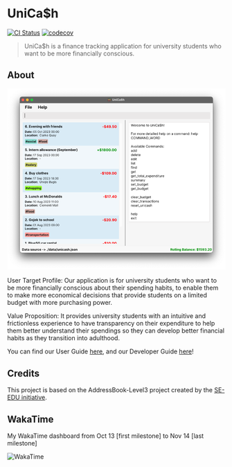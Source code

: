 # UniCa$h

[![CI Status](https://github.com/se-edu/addressbook-level3/workflows/Java%20CI/badge.svg)](https://github.com/se-edu/addressbook-level3/actions)
[![codecov](https://codecov.io/gh/AY2324S1-CS2103-T16-3/tp/graph/badge.svg?token=LPKS424C1Y)](https://codecov.io/gh/AY2324S1-CS2103-T16-3/tp)

> UniCa$h is a finance tracking application for university students who want to be more financially conscious.

## About
![Ui](docs/images/Ui.png)

User Target Profile: Our application is for university students who want to be more financially conscious about their
spending habits, to enable them to make more economical decisions that provide students on a limited budget with more
purchasing power.

Value Proposition: It provides university students with an intuitive and frictionless experience to have transparency on
their expenditure to help them better understand their spendings so they can develop better financial habits as they
transition into adulthood.

You can find our User Guide [here](https://ay2324s1-cs2103-t16-3.github.io/tp/UserGuide.html), and our Developer Guide [here](https://ay2324s1-cs2103-t16-3.github.io/tp/DeveloperGuide.html)!

## Credits

This project is based on the AddressBook-Level3 project created by the [SE-EDU initiative](https://se-education.org).

## WakaTime

My WakaTime dashboard from Oct 13 [first milestone] to Nov 14 [last milestone]

![WakaTime](https://github.com/sp4ce-cowboy/tp/assets/19762596/ac10d9e4-196a-458d-b287-09c5a4dec3e4)
